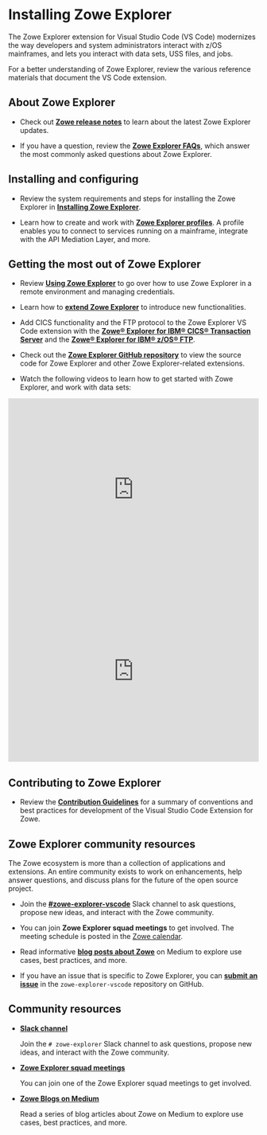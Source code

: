 # Installing Zowe Explorer

The Zowe Explorer extension for Visual Studio Code (VS Code) modernizes the way developers and system administrators interact with z/OS mainframes, and lets you interact with data sets, USS files, and jobs.

For a better understanding of Zowe Explorer, review the various reference materials that document the VS Code extension.

## About Zowe Explorer

- Check out [**Zowe release notes**](../whats-new/release-notes/release-notes-overview.md) to learn about the latest Zowe Explorer updates.

- If you have a question, review the [**Zowe Explorer FAQs**](../getting-started/zowe_faq.md#zowe-explorer-faq), which answer the most commonly asked questions about Zowe Explorer.

## Installing and configuring

- Review the system requirements and steps for installing the Zowe Explorer in [**Installing Zowe Explorer**](../user-guide/ze-install.md).

- Learn how to create and work with [**Zowe Explorer profiles**](../user-guide/ze-profiles.md). A profile enables you to connect to services running on a mainframe, integrate with the API Mediation Layer, and more.

## Getting the most out of Zowe Explorer

- Review [**Using Zowe Explorer**](../user-guide/ze-usage.md) to go over how to use Zowe Explorer in a remote environment and managing credentials.

* Learn how to [**extend Zowe Explorer**](https://github.com/zowe/vscode-extension-for-zowe/wiki/Extending-Zowe-Explorer) to introduce new functionalities.

- Add CICS functionality and the FTP protocol to the Zowe Explorer VS Code extension with the [**Zowe® Explorer for IBM® CICS® Transaction Server**](../user-guide/ze-using-zowe-explorer-cics-ext.md) and the [**Zowe® Explorer for IBM® z/OS® FTP**](../user-guide/ze-ftp-install-ze-ftp-ext.md).

- Check out the [**Zowe Explorer GitHub repository**](https://github.com/zowe/vscode-extension-for-zowe#readme) to view the source code for Zowe Explorer and other Zowe Explorer-related extensions.

- Watch the following videos to learn how to get started with Zowe Explorer, and work with data sets:

<iframe class="embed-responsive-item" id="youtubeplayer" title="Getting Started with Zowe" type="text/html" width="100%" height="365" src="https://www.youtube.com/embed/G_WCsFZIWt4" frameborder="0" webkitallowfullscreen="true" mozallowfullscreen="true" allowfullscreen="true"> </iframe>

<iframe class="embed-responsive-item" id="youtubeplayer2" title="How to Work with Data Sets" type="text/html" width="100%" height="365" src="https://www.youtube.com/embed/X4oSHrI4oN4" frameborder="0" webkitallowfullscreen="true" mozallowfullscreen="true" allowfullscreen="true"> </iframe>

## Contributing to Zowe Explorer

- Review the [**Contribution Guidelines**](https://github.com/zowe/vscode-extension-for-zowe/blob/master/CONTRIBUTING.md) for a summary of conventions and best practices for development of the Visual Studio Code Extension for Zowe.

## Zowe Explorer community resources

The Zowe ecosystem is more than a collection of applications and extensions. An entire community exists to work on enhancements, help answer questions, and discuss plans for the future of the open source project.

- Join the [**#zowe-explorer-vscode**](https://app.slack.com/client/T1BAJVCTY/CUVE37Z5F) Slack channel to ask questions, propose new ideas, and interact with the Zowe community.

- You can join **Zowe Explorer squad meetings** to get involved. The meeting schedule is posted in the [Zowe calendar](https://zoom-lfx.platform.linuxfoundation.org/meetings/zowe).

- Read informative [**blog posts about Zowe**](https://medium.com/zowe) on Medium to explore use cases, best practices, and more.

- If you have an issue that is specific to Zowe Explorer, you can [**submit an issue**](https://github.com/zowe/zowe-explorer-vscode/issues/new/choose) in the `zowe-explorer-vscode` repository on GitHub.

## Community resources

* [**Slack channel**](https://openmainframeproject.slack.com/)

   Join the `# zowe-explorer` Slack channel to ask questions, propose new ideas, and interact with the Zowe community.

* [**Zowe Explorer squad meetings**](https://zoom-lfx.platform.linuxfoundation.org/meetings/zowe)

   You can join one of the Zowe Explorer squad meetings to get involved.

* [**Zowe Blogs on Medium**](https://medium.com/zowe)

   Read a series of blog articles about Zowe on Medium to explore use cases, best practices, and more.


